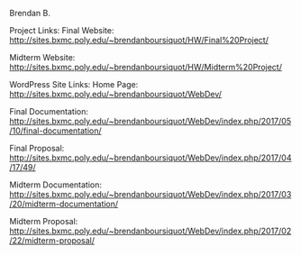 Brendan B.

Project Links:
Final Website:
http://sites.bxmc.poly.edu/~brendanboursiquot/HW/Final%20Project/

Midterm Website:
http://sites.bxmc.poly.edu/~brendanboursiquot/HW/Midterm%20Project/


WordPress Site Links:
Home Page:
http://sites.bxmc.poly.edu/~brendanboursiquot/WebDev/

Final Documentation:
http://sites.bxmc.poly.edu/~brendanboursiquot/WebDev/index.php/2017/05/10/final-documentation/

Final Proposal:
http://sites.bxmc.poly.edu/~brendanboursiquot/WebDev/index.php/2017/04/17/49/

Midterm Documentation:
http://sites.bxmc.poly.edu/~brendanboursiquot/WebDev/index.php/2017/03/20/midterm-documentation/

Midterm Proposal:
http://sites.bxmc.poly.edu/~brendanboursiquot/WebDev/index.php/2017/02/22/midterm-proposal/